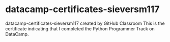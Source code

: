# datacamp-certificates-sieversm117
datacamp-certificates-sieversm117 created by GitHub Classroom
This is the certificate indicating that I completed the Python Programmer Track on DataCamp.
